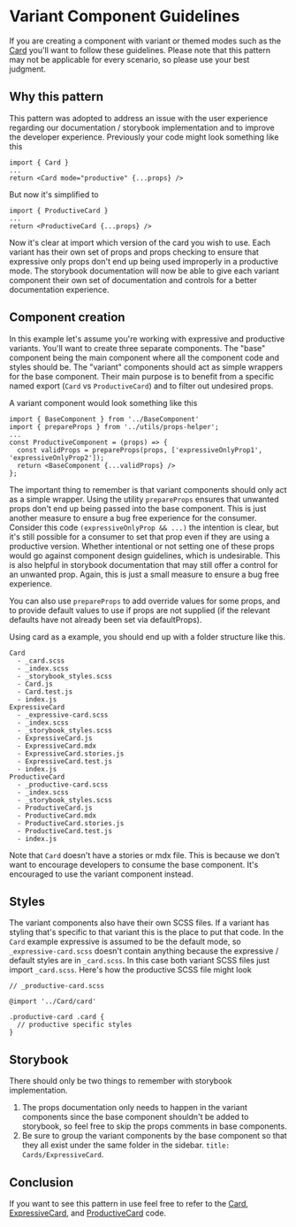# Variant Component Guidelines

If you are creating a component with variant or themed modes such as the
[Card](https://pages.github.ibm.com/cdai-design/pal/components/card/overview)
you'll want to follow these guidelines. Please note that this pattern may not be
applicable for every scenario, so please use your best judgment.

## Why this pattern

This pattern was adopted to address an issue with the user experience regarding
our documentation / storybook implementation and to improve the developer
experience. Previously your code might look something like this

```
import { Card }
...
return <Card mode="productive" {...props} />
```

But now it's simplified to

```
import { ProductiveCard }
...
return <ProductiveCard {...props} />
```

Now it's clear at import which version of the card you wish to use. Each variant
has their own set of props and props checking to ensure that expressive only
props don't end up being used improperly in a productive mode. The storybook
documentation will now be able to give each variant component their own set of
documentation and controls for a better documentation experience.

## Component creation

In this example let's assume you're working with expressive and productive
variants. You'll want to create three separate components. The "base" component
being the main component where all the component code and styles should be. The
"variant" components should act as simple wrappers for the base component. Their
main purpose is to benefit from a specific named export (`Card` vs
`ProductiveCard`) and to filter out undesired props.

A variant component would look something like this

```
import { BaseComponent } from '../BaseComponent'
import { prepareProps } from '../utils/props-helper';
...
const ProductiveComponent = (props) => {
  const validProps = prepareProps(props, ['expressiveOnlyProp1', 'expressiveOnlyProp2']);
  return <BaseComponent {...validProps} />
};
```

The important thing to remember is that variant components should only act as a
simple wrapper. Using the utility `prepareProps` ensures that unwanted props
don't end up being passed into the base component. This is just another measure
to ensure a bug free experience for the consumer. Consider this code
`(expressiveOnlyProp && ...)` the intention is clear, but it's still possible
for a consumer to set that prop even if they are using a productive version.
Whether intentional or not setting one of these props would go against component
design guidelines, which is undesirable. This is also helpful in storybook
documentation that may still offer a control for an unwanted prop. Again, this
is just a small measure to ensure a bug free experience.

You can also use `prepareProps` to add override values for some props, and to
provide default values to use if props are not supplied (if the relevant
defaults have not already been set via defaultProps).

Using card as a example, you should end up with a folder structure like this.

```
Card
  - _card.scss
  - _index.scss
  - _storybook_styles.scss
  - Card.js
  - Card.test.js
  - index.js
ExpressiveCard
  - _expressive-card.scss
  - _index.scss
  - _storybook_styles.scss
  - ExpressiveCard.js
  - ExpressiveCard.mdx
  - ExpressiveCard.stories.js
  - ExpressiveCard.test.js
  - index.js
ProductiveCard
  - _productive-card.scss
  - _index.scss
  - _storybook_styles.scss
  - ProductiveCard.js
  - ProductiveCard.mdx
  - ProductiveCard.stories.js
  - ProductiveCard.test.js
  - index.js
```

Note that `Card` doesn't have a stories or mdx file. This is because we don't
want to encourage developers to consume the base component. It's encouraged to
use the variant component instead.

## Styles

The variant components also have their own SCSS files. If a variant has styling
that's specific to that variant this is the place to put that code. In the
`Card` example expressive is assumed to be the default mode, so
`_expressive-card.scss` doesn't contain anything because the expressive /
default styles are in `_card.scss`. In this case both variant SCSS files just
import `_card.scss`. Here's how the productive SCSS file might look

```
// _productive-card.scss

@import '../Card/card'

.productive-card .card {
  // productive specific styles
}
```

## Storybook

There should only be two things to remember with storybook implementation.

1. The props documentation only needs to happen in the variant components since
   the base component shouldn't be added to storybook, so feel free to skip the
   props comments in base components.
2. Be sure to group the variant components by the base component so that they
   all exist under the same folder in the sidebar.
   `title: Cards/ExpressiveCard`.

## Conclusion

If you want to see this pattern in use feel free to refer to the
[Card](https://github.com/carbon-design-system/ibm-products/tree/master/packages/cloud-cognitive/src/components/Card),
[ExpressiveCard](https://github.com/carbon-design-system/ibm-products/tree/master/packages/cloud-cognitive/src/components/ExpressiveCard),
and
[ProductiveCard](https://github.com/carbon-design-system/ibm-products/tree/master/packages/cloud-cognitive/src/components/ProductiveCard)
code.
